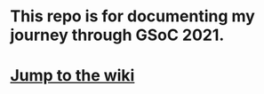 # This repo is for documenting my journey through GSoC 2021.

# [Jump to the wiki](https://github.com/ayoubft/Journey-GSoC-21/wiki)
